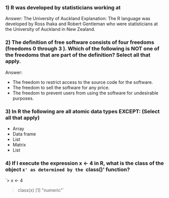 ### 1) R was developed by statisticians working at
Answer: The University of Auckland
Explanation: The R language was developed by Ross Ihaka and Robert Gentleman who were statisticians at the University of Auckland in New Zealand.

### 2) The definition of free software consists of four freedoms (freedoms 0 through 3 ). Which of the following is NOT one of the freedoms that are part of the definition? Select all that apply.
Answer: 
- The freedom to restrict access to the source code for the software.
- The freedom to sell the software for any price.
- The freedom to prevent users from using the software for undesirable purposes.

### 3) In R the following are all atomic data types EXCEPT: (Select all that apply)
- Array
- Data frame
- List
- Matrix
- List

### 4) If I execute the expression x <- 4 in R, what is the class of the object `x' as determined by the `class()' function?
`> x <- 4
> class(x)
[1] "numeric"`
